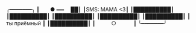 ╭━━━━━━━╮
┃　　● ══　 ██┃
┃SMS: МАМА <3┃
┃██████████┃
┃██████████┃
┃██████████┃
┃██████████┃
┃██████████┃
┃ ты приёмный ┃
┃██████████┃
┃　　　○　　　 ┃
╰━━━━━━━╯

<!--
**idkuanymore/idkuanymore** is a ✨ _special_ ✨ repository because its `README.md` (this file) appears on your GitHub profile.

Here are some ideas to get you started:

- 🔭 I’m currently working on ...
- 🌱 I’m currently learning ...
- 👯 I’m looking to collaborate on ...
- 🤔 I’m looking for help with ...
- 💬 Ask me about ...
- 📫 How to reach me: ...
- 😄 Pronouns: ...
- ⚡ Fun fact: ...
-->
